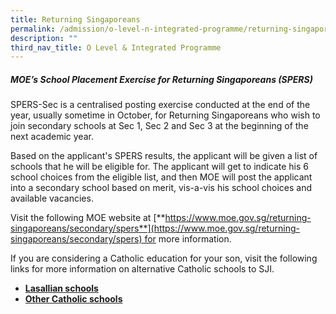 ```yaml
---
title: Returning Singaporeans
permalink: /admission/o-level-n-integrated-programme/returning-singaporeans/
description: ""
third_nav_title: O Level & Integrated Programme
---
```

##### MOE’s School Placement Exercise for Returning Singaporeans (SPERS)

  

SPERS-Sec is a centralised posting exercise conducted at the end of the year, usually sometime in October, for Returning Singaporeans who wish to join secondary schools at Sec 1, Sec 2 and Sec 3 at the beginning of the next academic year.  
  
Based on the applicant's SPERS results, the applicant will be given a list of schools that he will be eligible for. The applicant will get to indicate his 6 school choices from the eligible list, and then MOE will post the applicant into a secondary school based on merit, vis-a-vis his school choices and available vacancies.

Visit the following MOE website at [**https://www.moe.gov.sg/returning-singaporeans/secondary/spers**](https://www.moe.gov.sg/returning-singaporeans/secondary/spers) for more information.

If you are considering a Catholic education for your son, visit the following links for more information on alternative Catholic schools to SJI.

*   [**Lasallian schools**](/about-sji/the-de-la-salle-brothers/lasallian-schools)
*   [**Other Catholic schools**](https://accs.sg/directory/)